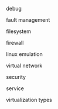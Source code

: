 debug

fault management

filesystem

firewall

linux emulation

virtual network

security

service

virtualization types
